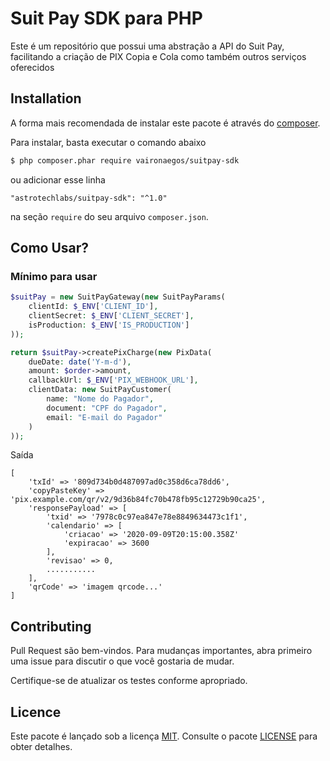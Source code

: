 # Suit Pay SDK para PHP

Este é um repositório que possui uma abstração a API do Suit Pay, facilitando a criação de PIX Copia e Cola como também
outros serviços oferecidos

## Installation

A forma mais recomendada de instalar este pacote é através do [composer](http://getcomposer.org/download/).

Para instalar, basta executar o comando abaixo

```bash
$ php composer.phar require vaironaegos/suitpay-sdk
```

ou adicionar esse linha

```
"astrotechlabs/suitpay-sdk": "^1.0"
```

na seção `require` do seu arquivo `composer.json`.

## Como Usar?

### Mínimo para usar

```php
$suitPay = new SuitPayGateway(new SuitPayParams(
    clientId: $_ENV['CLIENT_ID'],
    clientSecret: $_ENV['CLIENT_SECRET'],
    isProduction: $_ENV['IS_PRODUCTION']
));

return $suitPay->createPixCharge(new PixData(
    dueDate: date('Y-m-d'),
    amount: $order->amount,
    callbackUrl: $_ENV['PIX_WEBHOOK_URL'],
    clientData: new SuitPayCustomer(
        name: "Nome do Pagador",
        document: "CPF do Pagador",
        email: "E-mail do Pagador"
    )
));
```

Saída

```
[
    'txId' => '809d734b0d487097ad0c358d6ca78dd6',
    'copyPasteKey' => 'pix.example.com/qr/v2/9d36b84fc70b478fb95c12729b90ca25',
    'responsePayload' => [
        'txid' => '7978c0c97ea847e78e8849634473c1f1',
        'calendario' => [
            'criacao' => '2020-09-09T20:15:00.358Z'
            'expiracao' => 3600
        ],
        'revisao' => 0,
        ...........
    ],
    'qrCode' => 'imagem qrcode...'
]
```

## Contributing

Pull Request são bem-vindos. Para mudanças importantes, abra primeiro uma issue para discutir o que você gostaria de
mudar.

Certifique-se de atualizar os testes conforme apropriado.

## Licence

Este pacote é lançado sob a licença [MIT](https://choosealicense.com/licenses/mit/). Consulte o
pacote [LICENSE](./LICENSE) para obter detalhes.
